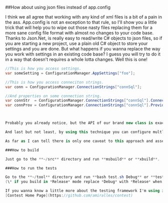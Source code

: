 ##How about using json files instead of app.config

I think we all agree that working with any kind of xml files is a bit of a pain in the ass. App.config is not an exception to that rule, so I'll show you a little trick that will help you to wipe out those nasty files replacing them for a more sane config file format with almost no changes to your code base. Thanks to Json.Net, is really easy to read/write C# objects to json files, so if you are starting a new project, use a plain old C# object to store your settings and you are done. But what happens if you wanna replace the way you work with settings in an existing code base? I guess you will try to do it in a way that doesn't requires a whole lotta changes. Well this is one!

```csharp
//This is how you access settings.
var someSetting = ConfigurationManager.AppSettings["foo"];

//This is how you access conneciton strings.
var conn = ConfigurationManager.ConnectionStrings["connSql"];

//And properties on some connection string.
var connStr  = ConfigurationManager.ConnectionStrings["connSql"].ConnectionString;
var connProv = ConfigurationManager.ConnectionStrings["connSql"].ProviderName;



Probably you already notice, but the API of our brand new class is exactly the same as the System.Configuration.ConfigurationManager's one. This means that you only have to replace the using statement at the top of you .cs files to point to whatever namespace you use for this new ConfigurationManager class and you are all set. It wasn't that hard, right?

And last but not least, by using this technique you can configure multliple environments into a single file and even switch them at runtime.

As far as I can tell there is only one caveat to this approach and assembly bindings redirects. If you can live without that, give it a try to json files. If you cannot and you know how to implement that feature without using an App.config file, let me know it the comments.

###How to build

Just go to the **~/src** directory and run **msbuild** or **xbuild**.

###How to run the tests

Go to the **~/tool** directory and run **bash test.sh Debug** or **test.bat Debug** if you are running on Windows.
(\* if you build in *Release* mode replace *Debug* with *Release* when running the tests)

If you wanna know a little more about the testing framework I'm using in this project, visit 
[Contest Home Page](https://github.com/amiralles/contest)


